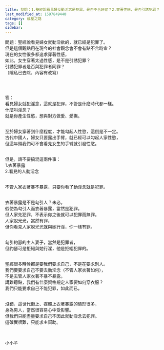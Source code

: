 ```yaml
---
title: 發問：1.聖經說看見婦女動淫念是犯罪，是否不合時宜？2.穿著性感，是否引誘犯罪？
last_modified_at: 1597849440
category: 成聖之路
tags: []
sidebar: 
---
```


<p>問題：聖經說看見婦女就動淫欲的，就已經是犯罪了。<br/>
但是這個觀點用在現今的社會觀念會不會有點不合時宜？<br/>
現在的女性很多都追求穿著性感，<br/>
如此，女生穿著太過性感，是不是引誘犯罪？<br/>
引誘犯罪者是否與犯罪者同罪？<br/>
（隱私已去除，內容有改寫）</p>
<p> </p>
<p><br/>
答：<br/>
看見婦女就犯淫念，這就是犯罪，不管是什麼時代都一樣。<br/>
什麼叫淫念？<br/>
就是你產生性慾，想與對方做愛、愛撫。</p>
<p><br/>
至於婦女穿著到什麼程度，才能勾起人性慾，這倒是不一定。<br/>
古代中國人，婦女只要露出手臂，就已經可以勾起人家性慾，<br/>
但這年頭我們可不會看見女生的手臂就引發性慾。</p>
<p><br/>
但是，請不要搞混這兩件事：<br/>
1.衣著暴露<br/>
2.看見的人動淫念</p>
<p><br/>
不管人家衣著暴不暴露，只要你看了動淫念就是犯罪。</p>
<p><br/>
衣著暴露是不是勾引人？未必。<br/>
假使為勾引人而衣著暴露，當然是犯罪。<br/>
但人家先犯罪，不表示你之後就可以犯罪而無罪。<br/>
人家脫光光，當然有罪，<br/>
但你看見人家脫光光就與她行淫，你一樣有罪。</p>
<p><br/>
勾引約瑟的主人妻子，當然是犯罪者，<br/>
但約瑟可是拒絕與她行淫，他是拒絕犯罪的。</p>
<p><br/>
聖經很多時候都是要我們要求自己，不是在要求別人。<br/>
我們要要求自己不要去動淫念（不管人家衣著如何），<br/>
不是去管人家衣著不暴不暴露。<br/>
講難聽點，我們有什麼資格規定人家要如何穿衣服？<br/>
我們只能要求自己不能犯罪，如此而已。</p>
<p><br/>
沒錯，這世代街上、媒體上衣著暴露的情形很多，<br/>
身為男人，當然很容易心中受影響。<br/>
但我們只能盡量要求自己不因此就動淫念去犯罪。<br/>
這確實很難，只能求主幫助。<br/>
 </p>
<p><br/>
小小羊</p>
<p> </p>
